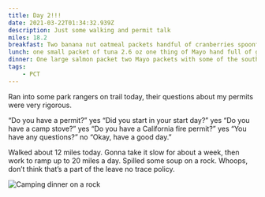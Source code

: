 ```yaml
---
title: Day 2!!!
date: 2021-03-22T01:34:32.939Z
description: Just some walking and permit talk
miles: 18.2
breakfast: Two banana nut oatmeal packets handful of cranberries spoonful of peanut butter one handful of granola
lunch: one small packet of tuna 2.6 oz one thing of Mayo hand full of gronola yes all together hahahahaha. Also two spork fulls of peanut butter
dinner: One large salmon packet two Mayo packets with some of the southwest tortilla soup in it… was amazing. Also added some gnocchi to the soup and spilled some down the rock
tags: 
    - PCT
---
```

Ran into some park rangers on trail today, their questions about my permits were very rigorous.

“Do you have a permit?” yes “Did you start in your start day?” yes “Do you have a camp stove?” yes “Do you have a California fire permit?” yes “You have any questions?” no “Okay, have a good day.”

Walked about 12 miles today. Gonna take it slow for about a week, then work to ramp up to 20 miles a day. Spilled some soup on a rock. Whoops, don’t think that’s a part of the leave no trace policy.

![Camping dinner on a rock](/images/1a91d775-8df8-4276-9177-6235dc426db5.jpeg "Made some soup with a view, spilled half 10/10 would recommend.")
